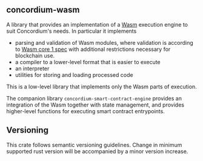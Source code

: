 ## concordium-wasm

A library that provides an implementation of a [Wasm](https://webassembly.org/)
execution engine to suit Concordium's needs. In particular it implements
- parsing and validation of Wasm modules, where validation is according to [Wasm core 1 spec](https://www.w3.org/TR/2019/REC-wasm-core-1-20191205/) with additional restrictions necessary for blockchain use.
- a compiler to a lower-level format that is easier to execute
- an interpreter
- utilities for storing and loading processed code

This is a low-level library that implements only the Wasm parts of execution.

The companion library `concordium-smart-contract-engine` provides an integration
of the Wasm together with state management, and provides higher-level functions
for executing smart contract entrypoints.

## Versioning

This crate follows semantic versioning guidelines. Change in minimum supported
rust version will be accompanied by a minor version increase.
